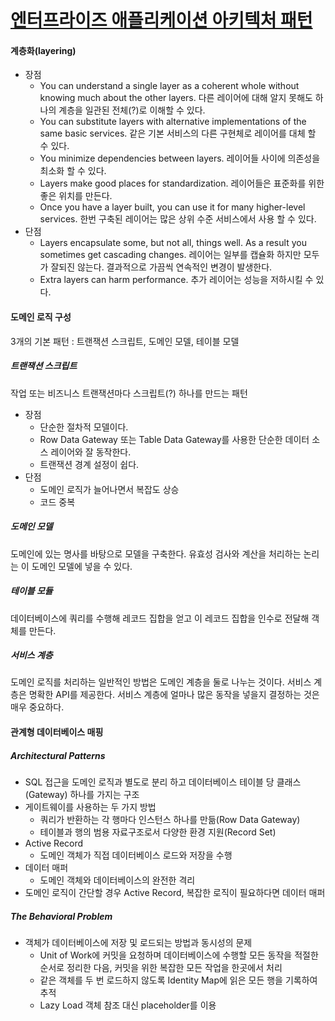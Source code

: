 # [엔터프라이즈 애플리케이션 아키텍처 패턴](http://wikibook.co.kr/peaa/)

#### 계층화(layering)
- 장점
  - You can understand a single layer as a coherent whole without knowing much about the other layers.
    다른 레이어에 대해 알지 못해도 하나의 계층을 일관된 전체(?)로 이해할 수 있다.
  - You can substitute layers with alternative implementations of the same basic services.
    같은 기본 서비스의 다른 구현체로 레이어를 대체 할 수 있다.
  - You minimize dependencies between layers.
    레이어들 사이에 의존성을 최소화 할 수 있다.
  - Layers make good places for standardization.
    레이어들은 표준화를 위한 좋은 위치를 만든다.
  - Once you have a layer built, you can use it for many higher-level services.
    한번 구축된 레이어는 많은 상위 수준 서비스에서 사용 할 수 있다.
- 단점
  - Layers encapsulate some, but not all, things well. As a result you sometimes get cascading changes.
    레이어는 일부를 캡슐화 하지만 모두가 잘되진 않는다. 결과적으로 가끔씩 연속적인 변경이 발생한다.
  - Extra layers can harm performance.
    추가 레이어는 성능을 저하시킬 수 있다.

#### 도메인 로직 구성
3개의 기본 패턴 : 트랜잭션 스크립트, 도메인 모델, 테이블 모델
##### 트랜잭션 스크립트
작업 또는 비즈니스 트랜잭션마다 스크립트(?) 하나를 만드는 패턴
- 장점
  - 단순한 절차적 모델이다.
  - Row Data Gateway 또는 Table Data Gateway를 사용한 단순한 데이터 소스 레이어와 잘 동작한다.
  - 트랜잭션 경계 설정이 쉽다.
- 단점
  - 도메인 로직가 늘어나면서 복잡도 상승
  - 코드 중복
##### 도메인 모델
도메인에 있는 명사를 바탕으로 모델을 구축한다. 유효성 검사와 계산을 처리하는 논리는 이 도메인 모델에 넣을 수 있다.
##### 테이블 모듈
데이터베이스에 쿼리를 수행해 레코드 집합을 얻고 이 레코드 집합을 인수로 전달해 객체를 만든다.
##### 서비스 계층
도메인 로직를 처리하는 일반적인 방법은 도메인 계층을 둘로 나누는 것이다. 서비스 계층은 명확한 API를 제공한다.
서비스 계층에 얼마나 많은 동작을 넣을지 결정하는 것은 매우 중요하다.

#### 관계형 데이터베이스 매핑
##### Architectural Patterns
- SQL 접근을 도메인 로직과 별도로 분리 하고 데이터베이스 테이블 당 클래스(Gateway) 하나를 가지는 구조
- 게이트웨이를 사용하는 두 가지 방법
  - 쿼리가 반환하는 각 행마다 인스턴스 하나를 만듦(Row Data Gateway)
  - 테이블과 행의 범용 자료구조로서 다양한 환경 지원(Record Set)
- Active Record
  - 도메인 객체가 직접 데이터베이스 로드와 저장을 수행
- 데이터 매퍼
  - 도메인 객체와 데이터베이스의 완전한 격리
- 도메인 로직이 간단할 경우 Active Record, 복잡한 로직이 필요하다면 데이터 매퍼
##### The Behavioral Problem
- 객체가 데이터베이스에 저장 및 로드되는 방법과 동시성의 문제
  - Unit of Work에 커밋을 요청하며 데이터베이스에 수행할 모든 동작을 적절한 순서로 정리한 다음, 커밋을 위한 복잡한 모든 작업을 한곳에서 처리
  - 같은 객체를 두 번 로드하지 않도록 Identity Map에 읽은 모든 행을 기록하여 추적
  - Lazy Load 객체 참조 대신 placeholder를 이용
